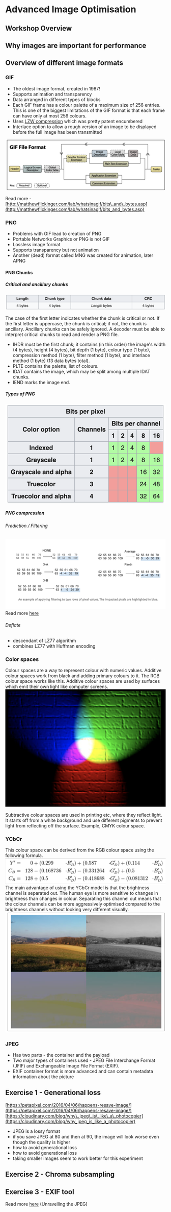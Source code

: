 # Advanced Image Optimisation

## Workshop Overview

## Why images are important for performance

## Overview of different image formats
### GIF
- The oldest image format, created in 1987!
- Supports animation and transparency
- Data arranged in different types of blocks
- Each GIF frame has a colour palette of a maximum size of 256 entries. This is one of the biggest limitations of the GIF format is that each frame can have only at most 256 colours. 
- Uses [LZW compression](http://matthewflickinger.com/lab/whatsinagif/lzw_image_data.asp) which was pretty patent encumbered
- Interlace option to allow a rough version of an image to be displayed before the full image has been transmitted

![](DraggedImage.png)

Read more - [http://matthewflickinger.com/lab/whatsinagif/bits\_and\_bytes.asp](http://matthewflickinger.com/lab/whatsinagif/bits_and_bytes.asp)

### PNG
- Problems with GIF lead to creation of PNG
- Portable Networks Graphics or PNG is not GIF
- Lossless image format
- Supports transparency but not animation 
- Another (dead) format called MNG was created for animation, later APNG
#### PNG Chunks
##### Critical and ancillary chunks
![](DraggedImage-1.png)

The case of the first letter indicates whether the chunk is critical or not. If the first letter is uppercase, the chunk is critical; if not, the chunk is ancillary.
Ancillary chunks can be safely ignored. A decoder must be able to interpret critical chunks to read and render a PNG file.

- IHDR must be the first chunk; it contains (in this order) the image's width (4 bytes), height (4 bytes), bit depth (1 byte), colour type (1 byte), compression method (1 byte), filter method (1 byte), and interlace method (1 byte) (13 data bytes total).
- PLTE contains the palette; list of colours.
- IDAT contains the image, which may be split among multiple IDAT chunks.
- IEND marks the image end.

##### Types of PNG 
![](DraggedImage-2.png)

##### PNG compression
###### Prediction / Filtering
![](DraggedImage-3.png)
Read more [here](https://medium.com/@duhroach/how-png-works-f1174e3cc7b7)
###### Deflate
- descendant of LZ77 algorithm
- combines LZ77 with Huffman encoding
### Color spaces
Colour spaces are a way to represent colour with numeric values. 
Additive colour spaces work from black and adding primary colours to it. The RGB colour space works like this. Additive colour spaces are used by surfaces which emit their own light like computer screens. 
![](DraggedImage-4.png)

Subtractive colour spaces are used in printing etc, where they reflect light. It starts off from a white background and use different pigments to prevent light from reflecting off the surface. Example, CMYK colour space. 
### YCbCr
This colour space can be derived from the RGB colour space using the following formula. 
![](DraggedImage-5.png)
The main advantage of using the YCbCr model is that the brightness channel is separated out. The human eye is more sensitive to changes in brightness than changes in colour. Separating this channel out means that the colour channels can be more aggressively optimised compared to the brightness channels without looking very different visually. 
![](DraggedImage-6.png)
### JPEG
- Has two parts - the container and the payload
- Two major types of containers used - JPEG File Interchange Format (JFIF) and  Exchangeable Image File Format (EXIF). 
- EXIF container format is more advanced and can contain metadata information about the picture

## Exercise 1 - Generational loss
[https://petapixel.com/2016/04/06/happens-resave-image/](https://petapixel.com/2016/04/06/happens-resave-image/)
[https://cloudinary.com/blog/why\_jpeg\_is\_like\_a\_photocopier](https://cloudinary.com/blog/why_jpeg_is_like_a_photocopier)
- JPEG is a lossy format
- if you save JPEG at 80 and then at 90, the image will look worse even though the quality is higher
- how to avoid generational loss
- how to avoid generational loss
- taking smaller images seem to work better for this experiment
## Exercise 2 - Chroma subsampling
## Exercise 3 - EXIF tool


Read more [here](https://parametric.press/issue-01/unraveling-the-jpeg/) (Unravelling the JPEG)
